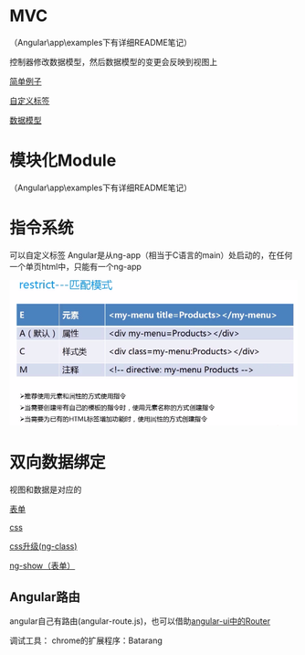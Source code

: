 # MVC 
（Angular\app\examples下有详细README笔记）

 控制器修改数据模型，然后数据模型的变更会反映到视图上

[简单例子](https://xiaoxiaohappy.github.io/AngularJS/app/examples/HelloAngular_MVC.html)

[自定义标签](https://xiaoxiaohappy.github.io/AngularJS/app/examples/HelloAngular_Directive.html)

[数据模型](https://xiaoxiaohappy.github.io/AngularJS/app/examples/HelloAngular_TwoWayDataBinding.html)
# 模块化Module  
（Angular\app\examples下有详细README笔记）
# 指令系统
  可以自定义标签
  Angular是从ng-app（相当于C语言的main）处启动的，在任何一个单页html中，只能有一个ng-app

 ![Alt text](/README_picture/restrict.png "Optional title")

# 双向数据绑定
  视图和数据是对应的

[表单](https://xiaoxiaohappy.github.io/AngularJS/app/form_数据双向绑定.html)

[css](https://xiaoxiaohappy.github.io/AngularJS/app/css_数据双向绑定.html.html)

[css升级(ng-class)](https://xiaoxiaohappy.github.io/AngularJS/app/css(升级ng-class)_数据双向绑定.html)

[ng-show（表单）](https://xiaoxiaohappy.github.io/AngularJS/app/ng-show_数据双向绑定.html)

## Angular路由

angular自己有路由(angular-route.js)，也可以借助[angular-ui中的Router](http://angular-ui.github.io)







调试工具：
chrome的扩展程序：Batarang


